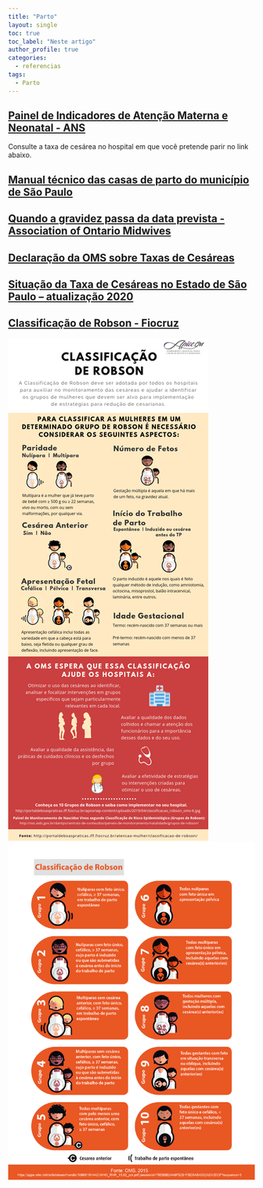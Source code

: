 ```yaml
---
title: "Parto"
layout: single
toc: true
toc_label: "Neste artigo"
author_profile: true
categories:
  - referencias
tags:
  - Parto
---
```

## [Painel de Indicadores de Atenção Materna e Neonatal - ANS](https://app.powerbi.com/view?r=eyJrIjoiYzBjZGI5YmMtOTExNy00MjVhLTk2NmMtN2NiOTYyNWVhYWE1IiwidCI6IjlkYmE0ODBjLTRmYTctNDJmNC1iYmEzLTBmYjEzNzVmYmU1ZiJ9)
Consulte a taxa de cesárea no hospital em que você pretende parir no link abaixo.

## [Manual técnico das casas de parto do município de São Paulo](https://www.prefeitura.sp.gov.br/cidade/secretarias/upload/saude/manual_tecnico_das_casas_de_parto_23_4_2019.pdf)

## [Quando a gravidez passa da data prevista - Association of Ontario Midwives](https://www.ontariomidwives.ca/sites/default/files/2020-06/Postdates-pregnancy-Portuguese.pdf)

## [Declaração da OMS sobre Taxas de Cesáreas](https://iris.who.int/bitstream/handle/10665/161442/WHO_RHR_15.02_por.pdf;jsessionid=45A71694A69451B06EACEF5394592CD6?sequence=3)

## [Situação da Taxa de Cesáreas no Estado de São Paulo – atualização 2020](https://portal.saude.sp.gov.br/resources/ses/perfil/gestor/homepage/gais-informa/gais_104_v3.pdf)

## [Classificação de Robson - Fiocruz](https://www.arca.fiocruz.br/bitstream/handle/icict/29751/CLASSIFICA%C7%C3O%20DE%20ROBSON.pdf;jsessionid=38218267F66E27BA8C20C7AB7E1575A1?sequence=2)

![classificacao-robson-infografico](https://raw.githubusercontent.com/freitasamanda/enciclopediamaterna/main/images/classificacao-robson-infografico.png)
![classificacao-robson](https://raw.githubusercontent.com/freitasamanda/enciclopediamaterna/main/images/classificacao-robson.jpg)

